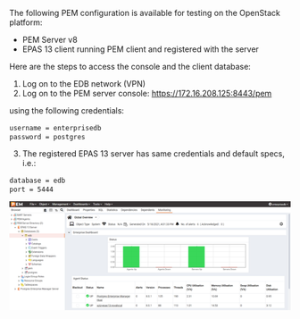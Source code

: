 The following PEM configuration is available for testing on the OpenStack platform:
- PEM Server v8
- EPAS 13 client running PEM client and registered with the server


Here are the steps to access the console and the client database:
1.	Log on  to the EDB network (VPN)
2.	Log on to the PEM server console:
https://172.16.208.125:8443/pem

using the following credentials:
```
username = enterprisedb
password = postgres
```


3. The registered EPAS 13 server has same credentials and default specs, i.e.:
```
database = edb
port = 5444
```

![](https://github.com/EnterpriseDB/tech-partner-program/blob/main/Lab%20Environment/images/PEM.png)
